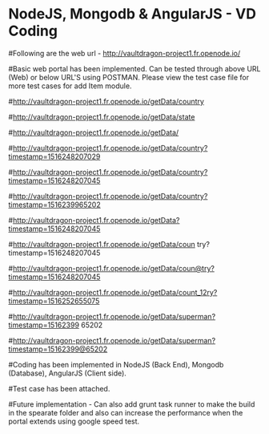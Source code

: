 # NodeJS, Mongodb & AngularJS - VD Coding

  #Following are the web url - http://vaultdragon-project1.fr.openode.io/

  #Basic web portal has been implemented. Can be tested through above URL (Web) or below URL'S using POSTMAN. Please view the test case file for more test cases for add Item module.

  #http://vaultdragon-project1.fr.openode.io/getData/country	
  
  #http://vaultdragon-project1.fr.openode.io/getData/state	
  
  #http://vaultdragon-project1.fr.openode.io/getData/	
  
  #http://vaultdragon-project1.fr.openode.io/getData/country?timestamp=1516248207029	
  
  #http://vaultdragon-project1.fr.openode.io/getData/country?timestamp=1516248207045	
  
  #http://vaultdragon-project1.fr.openode.io/getData/country?timestamp=1516239965202	
  
  #http://vaultdragon-project1.fr.openode.io/getData?timestamp=1516248207045
  
  #http://vaultdragon-project1.fr.openode.io/getData/coun try?timestamp=1516248207045	
  
  #http://vaultdragon-project1.fr.openode.io/getData/coun@try?timestamp=1516248207045	
  
  #http://vaultdragon-project1.fr.openode.io/getData/count_12ry?timestamp=1516252655075	
  
  #http://vaultdragon-project1.fr.openode.io/getData/superman?timestamp=15162399 65202	
  
  #http://vaultdragon-project1.fr.openode.io/getData/superman?timestamp=15162399@65202	

  #Coding has been implemented in NodeJS (Back End), Mongodb (Database), AngularJS (Client side).
  
  #Test case has been attached.
  
  #Future implementation - Can also add grunt task runner to make the build in the spearate folder and also can increase the performance when the portal extends using google speed test.


